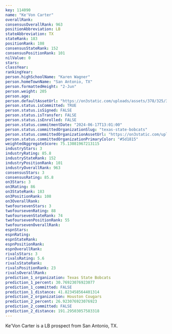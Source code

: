 ```yaml
---
key: 114090
name: "Ke'Von Carter"
overallRank: 
consensusOverallRank: 963
positionAbbreviation: LB
stateAbbreviation: TX
stateRank: 183
positionRank: 108
consensusStateRank: 152
consensusPositionRank: 101
nilValue: 0
stars: 
classYear: 
rankingYear: 
person.highSchoolName: "Karen Wagner"
person.homeTownName: "San Antonio, TX"
person.formattedHeight: "2-Jun"
person.weight: 205
person.age: 
person.defaultAssetUrl: "https://on3static.com/uploads/assets/378/325/325378.png"
person.status.isCommitted: TRUE
person.status.isSigned: FALSE
person.status.isTransfer: FALSE
person.status.isEnrolled: FALSE
person.status.commitmentDate: "2024-06-17T13:01:00"
person.status.committedOrganizationSlug: "texas-state-bobcats"
person.status.committedOrganizationAssetUrl: "https://on3static.com/uploads/assets/774/214/214774.svg"
person.status.committedOrganizationPrimaryColor: "#5d1815"
weightedAggregateScore: 75.13081967213115
industryStars: 3
industryRating: 85.8
industryStateRank: 152
industryPositionRank: 101
industryOverallRank: 963
consensusStars: 3
consensusRating: 85.8
on3Stars: 3
on3Rating: 86
on3StateRank: 183
on3PositionRank: 108
on3OverallRank: 
twofoursevenStars: 3
twofoursevenRating: 88
twofoursevenStateRank: 74
twofoursevenPositionRank: 55
twofoursevenOverallRank: 
espnStars: 
espnRating: 
espnStateRank: 
espnPositionRank: 
espnOverallRank: 
rivalsStars: 3
rivalsRating: 5.6
rivalsStateRank: 
rivalsPositionRank: 23
rivalsOverallRank: 
prediction_1_organization: Texas State Bobcats
prediction_1_percent: 30.76923076923077
prediction_1_committed: FALSE
prediction_1_distance: 41.823458564401314
prediction_2_organization: Houston Cougars
prediction_2_percent: 26.923076923076923
prediction_2_committed: FALSE
prediction_2_distance: 191.29503057583318
---
```

Ke'Von Carter is a LB prospect from San Antonio, TX.